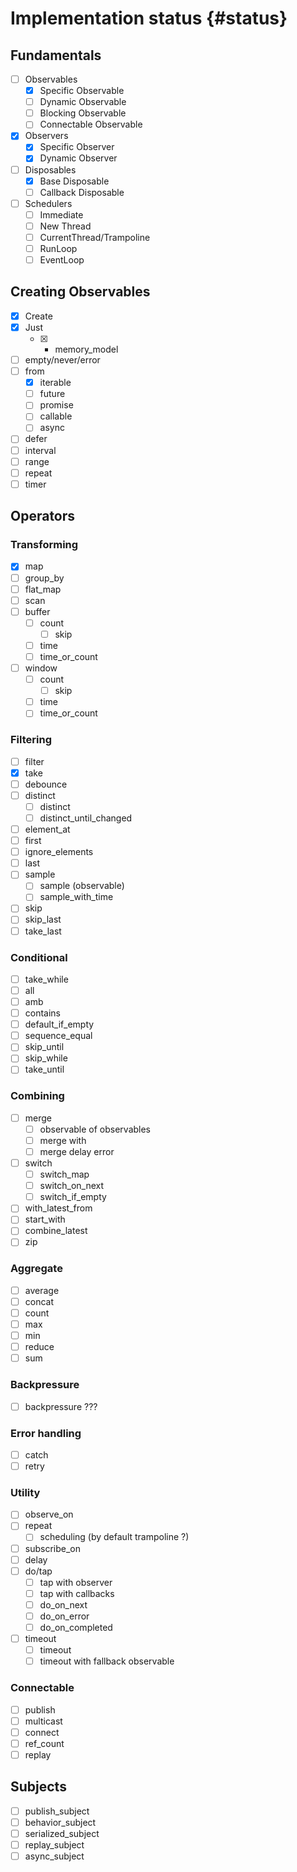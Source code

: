 # Implementation status {#status}

## Fundamentals

- [ ] Observables
  - [x] Specific Observable
  - [ ] Dynamic Observable
  - [ ] Blocking Observable
  - [ ] Connectable Observable
- [x] Observers
  - [x] Specific Observer
  - [x] Dynamic Observer
- [ ] Disposables
  - [x] Base Disposable
  - [ ] Callback Disposable
- [ ] Schedulers
  - [ ] Immediate
  - [ ] New Thread
  - [ ] CurrentThread/Trampoline
  - [ ] RunLoop
  - [ ] EventLoop

## Creating Observables

- [x] Create
- [x] Just
  - [x] + memory_model
- [ ] empty/never/error
- [ ] from
  - [x] iterable
  - [ ] future
  - [ ] promise
  - [ ] callable
  - [ ] async
- [ ] defer
- [ ] interval
- [ ] range
- [ ] repeat
- [ ] timer

## Operators
### Transforming

- [x] map
- [ ] group_by
- [ ] flat_map
- [ ] scan
- [ ] buffer
  - [ ] count
    - [ ] skip
  - [ ] time
  - [ ] time_or_count
- [ ] window
  - [ ] count
    - [ ] skip
  - [ ] time
  - [ ] time_or_count

### Filtering
- [ ] filter
- [x] take
- [ ] debounce
- [ ] distinct
  - [ ] distinct
  - [ ] distinct_until_changed
- [ ] element_at
- [ ] first
- [ ] ignore_elements
- [ ] last
- [ ] sample
  - [ ] sample (observable)
  - [ ] sample_with_time
- [ ] skip
- [ ] skip_last
- [ ] take_last

### Conditional

- [ ] take_while
- [ ] all
- [ ] amb
- [ ] contains
- [ ] default_if_empty
- [ ] sequence_equal
- [ ] skip_until
- [ ] skip_while
- [ ] take_until

### Combining

- [ ] merge
  - [ ] observable of observables
  - [ ] merge with
  - [ ] merge delay error
- [ ] switch
  - [ ] switch_map
  - [ ] switch_on_next
  - [ ] switch_if_empty
- [ ] with_latest_from
- [ ] start_with
- [ ] combine_latest
- [ ] zip

### Aggregate

- [ ] average
- [ ] concat
- [ ] count
- [ ] max
- [ ] min
- [ ] reduce
- [ ] sum

### Backpressure

- [ ] backpressure ???

### Error handling
- [ ] catch
- [ ] retry

### Utility

- [ ] observe_on
- [ ] repeat
  - [ ] scheduling (by default trampoline ?)
- [ ] subscribe_on
- [ ] delay
- [ ] do/tap
  - [ ] tap with observer
  - [ ] tap with callbacks
  - [ ] do_on_next
  - [ ] do_on_error
  - [ ] do_on_completed
- [ ] timeout
  - [ ] timeout
  - [ ] timeout with fallback observable

### Connectable

- [ ] publish
- [ ] multicast
- [ ] connect
- [ ] ref_count
- [ ] replay

## Subjects

- [ ] publish_subject
- [ ] behavior_subject
- [ ] serialized_subject
- [ ] replay_subject
- [ ] async_subject
